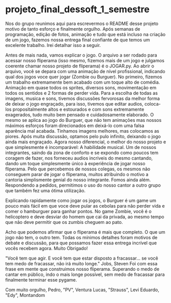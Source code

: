 # projeto_final_dessoft_1_semestre
Nos do grupo reunimos aqui para escrevermos o README desse projeto motivo de tanto esforço e finalmente orgulho.
Após semanas de programação, edição de fotos, animação e tudo que está incluso na criação de um jogo, fazemos nossa entrega final confiante de que temos um excelente trabalho. Irei detalhar isso a seguir.

Antes de mais nada, vamos explicar o jogo. O arquivo a ser rodado para acessar nosso fliperama (isso mesmo, fizemos mais de um jogo e julgamos coerente chamar nosso projeto de fliperama) é o JOGAR.py. Ao abrir o arquivo, você se depara com uma animação de nível profissional, indicando qual dos jogos voce quer jogar (Zombie ou Burguer). No primeiro, fizemos um trabalho extremamente bem acabado com um toque alto de comédia. Animação em quase todos os sprites, diversos sons, movimentação em todos os sentidos e 2 formas de perder vida. Para a escolha de todas as imagens, musica e sons, tivemos discussões fervorosas da melhor forma de deixar o jogo engraçado, para isso, tivemos que editar audios, coloca-los propositalmente altos e estourados e com sons extremamente exagerados, tudo muito bem pensado e cuidadosamente elaborado. O mesmo se aplica ao jogo do Burguer, que não tem animações mas nossos máximos esforços foram direcionados em deixá-lo com uma falsa aparência mal acabada. Tinhamos imagens melhores, mas colocamos as piores. Após muita discussão, optamos pelo pulo infinito, deixando o jogo ainda mais engraçado. Agora nosso diferencial, o melhor do nosso projeto e que simplesmente é incomparável: A habilidade musical. Um de nossos integrantes, saindo da zona de conforto e se expondo como poucos tem coragem de fazer, nos forneceu audios incriveis do mesmo cantando, dando um toque simplesmente único à experiência de jogar nosso fliperama. Pelo que percebemos de nossos colegas, os mesmos não conseguem parar de jogar o fliperama, muitos atribuindo o motivo a cantoria simplismente genial do nosso integrante. 
Fomos ainda além. Respondendo a pedidos, permitimos o uso do nosso cantor a outro grupo que também fez uma ótima utilização.

Explicando rapidamente como jogar os jogos, o Burguer é um game um pouco mais fácil em que voce deve pular as cebolas para não perder vida e comer o hamburguer para ganhar pontos. No game Zombie, você é o helicoptero e deve desviar do homem que cai da privada, ao mesmo tempo que não deve permitir que os zumbis cheguem ao pato.

Acho que podemos afirmar que o fliperama é mais que completo. O que um jogo não tem, o outro tem. Todas os mínimos detalhes foram motivos de debate e discussão, para que possamos fazer essa entrega incrível que vocês recebem agora. Muito Obrigado!

"Você tem que agir. E você tem que estar disposto a fracassar... se você tem medo de fracassar, não irá muito longe." Jobs, Steven
Foi com essa frase em mente que construimos nosso fliperama. Superando o medo de cantar em público, indo o mais longe possível, sem medo de fracassar para finalmente terminar esse pygame.

Com muito orgulho, Pedro, "PV", Ventura
                   Lucas, "Strauss", Levi
                   Eduardo, "Edy", Montandom